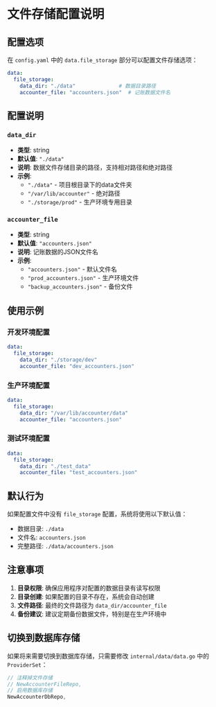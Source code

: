 # 文件存储配置说明

## 配置选项

在 `config.yaml` 中的 `data.file_storage` 部分可以配置文件存储选项：

```yaml
data:
  file_storage:
    data_dir: "./data"              # 数据目录路径
    accounter_file: "accounters.json"  # 记账数据文件名
```

## 配置说明

### `data_dir`
- **类型**: string
- **默认值**: `"./data"`
- **说明**: 数据文件存储目录的路径，支持相对路径和绝对路径
- **示例**:
  - `"./data"` - 项目根目录下的data文件夹
  - `"/var/lib/accounter"` - 绝对路径
  - `"./storage/prod"` - 生产环境专用目录

### `accounter_file`
- **类型**: string
- **默认值**: `"accounters.json"`
- **说明**: 记账数据的JSON文件名
- **示例**:
  - `"accounters.json"` - 默认文件名
  - `"prod_accounters.json"` - 生产环境文件
  - `"backup_accounters.json"` - 备份文件

## 使用示例

### 开发环境配置
```yaml
data:
  file_storage:
    data_dir: "./storage/dev"
    accounter_file: "dev_accounters.json"
```

### 生产环境配置
```yaml
data:
  file_storage:
    data_dir: "/var/lib/accounter/data"
    accounter_file: "accounters.json"
```

### 测试环境配置
```yaml
data:
  file_storage:
    data_dir: "./test_data"
    accounter_file: "test_accounters.json"
```

## 默认行为

如果配置文件中没有 `file_storage` 配置，系统将使用以下默认值：
- 数据目录: `./data`
- 文件名: `accounters.json`
- 完整路径: `./data/accounters.json`

## 注意事项

1. **目录权限**: 确保应用程序对配置的数据目录有读写权限
2. **目录创建**: 如果配置的目录不存在，系统会自动创建
3. **文件路径**: 最终的文件路径为 `data_dir/accounter_file`
4. **备份建议**: 建议定期备份数据文件，特别是在生产环境中

## 切换到数据库存储

如果将来需要切换到数据库存储，只需要修改 `internal/data/data.go` 中的 `ProviderSet`：

```go
// 注释掉文件存储
// NewAccounterFileRepo,
// 启用数据库存储  
NewAccounterDbRepo,
``` 